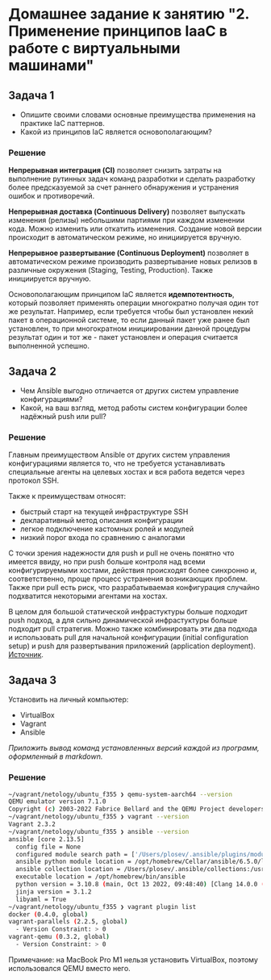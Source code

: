 # Домашнее задание к занятию "2. Применение принципов IaaC в работе с виртуальными машинами"

## Задача 1

- Опишите своими словами основные преимущества применения на практике IaC паттернов.
- Какой из принципов IaC является основополагающим?

### Решение
**Непрерывная интеграция (CI)** позволяет снизить затраты на выполнение рутинных задач команд разработки и сделать разработку более предсказуемой за счет раннего обнаружения и устранения ошибок и противоречий.  

**Непрерывная доставка (Continuous Delivery)** позволяет выпускать изменения (релизы) небольшими партиями при каждом изменении кода. Можно изменить или откатить изменения. Создание новой версии происходит в автоматическом режиме, но инициируется вручную.

**Непрерывное развертывание (Continuous Deployment)** позволяет в автоматическом режиме производить развертывание новых релизов в различные окружения (Staging, Testing, Production). Также инициируется вручную.

Основополагающим принципом IaC является **идемпотентность**, который позволяет применять операции многократно получая один тот же результат. Например, если требуется чтобы был установлен некий пакет в операционной системе, то если данный пакет уже ранее был установлен, то при многократном инициировании данной процедуры результат один и тот же - пакет установлен и операция считается выполненной успешно. 

## Задача 2

- Чем Ansible выгодно отличается от других систем управление конфигурациями?
- Какой, на ваш взгляд, метод работы систем конфигурации более надёжный push или pull?

### Решение
Главным преимуществом Ansible от других систем управления конфигурациями является то, что не требуется устанавливать специальные агенты на целевых хостах и вся работа ведется через протокол SSH.   

Также к преимуществам относят:
* быстрый старт на текущей инфраструктуре SSH
* декларативный метод описания конфигурации 
* легкое подключение кастомных ролей и модулей
* низкий порог входа по сравнению с аналогами 

С точки зрения надежности для push и pull не очень понятно что имеется ввиду, но при push больше контроля над всеми конфигурируемыми хостами, действия происходят более синхронно и, соответственно, проще процесс устранения возникающих проблем. Также при pull есть риск, что разрабатываемая конфигурация случайно подхватится некоторыми агентами на хостах.  

В целом для большой статической инфрастуктуры больше подходит push подход, а для сильно динамической инфрастуктуры больше подходит pull стратегия. Можно также комбинировать эти два подхода и использовать pull для начальной конфигурации (initial configuration setup) и push для развертывания приложений (application deployment). [Источник](https://gayatrisajith.medium.com/beginner-fundamentals-push-pull-configuration-management-tools-85eff1b41447).

## Задача 3

Установить на личный компьютер:

- VirtualBox
- Vagrant
- Ansible

*Приложить вывод команд установленных версий каждой из программ, оформленный в markdown.*

### Решение
```bash
~/vagrant/netology/ubuntu_f355 ❯ qemu-system-aarch64 --version                                                     ✘ INT
QEMU emulator version 7.1.0
Copyright (c) 2003-2022 Fabrice Bellard and the QEMU Project developers
~/vagrant/netology/ubuntu_f355 ❯ vagrant --version
Vagrant 2.3.2
~/vagrant/netology/ubuntu_f355 ❯ ansible --version
ansible [core 2.13.5]
  config file = None
  configured module search path = ['/Users/plosev/.ansible/plugins/modules', '/usr/share/ansible/plugins/modules']
  ansible python module location = /opt/homebrew/Cellar/ansible/6.5.0/libexec/lib/python3.10/site-packages/ansible
  ansible collection location = /Users/plosev/.ansible/collections:/usr/share/ansible/collections
  executable location = /opt/homebrew/bin/ansible
  python version = 3.10.8 (main, Oct 13 2022, 09:48:40) [Clang 14.0.0 (clang-1400.0.29.102)]
  jinja version = 3.1.2
  libyaml = True
~/vagrant/netology/ubuntu_f355 ❯ vagrant plugin list                                                                13s
docker (0.4.0, global)
vagrant-parallels (2.2.5, global)
  - Version Constraint: > 0
vagrant-qemu (0.3.2, global)
  - Version Constraint: > 0
```
Примечание: на MacBook Pro M1 нельзя установить VirtualBox, поэтому использовался QEMU вместо него.